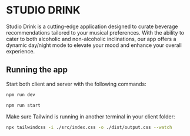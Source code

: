 # STUDIO DRINK

Studio Drink is a cutting-edge application designed to curate beverage recommendations tailored to your musical preferences. With the ability to cater to both alcoholic and non-alcoholic inclinations, our app offers a dynamic day/night mode to elevate your mood and enhance your overall experience.

## Running the app

Start both client and server with the following commands:

```bash
npm run dev
```

```bash
npm run start
```

Make sure Tailwind is running in another terminal in your client folder:

```bash
npx tailwindcss -i ./src/index.css -o ./dist/output.css --watch

```



